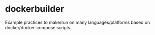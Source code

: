 # dockerbuilder
Example practices to make/run on many languages/platforms based on docker/docker-compose scripts
